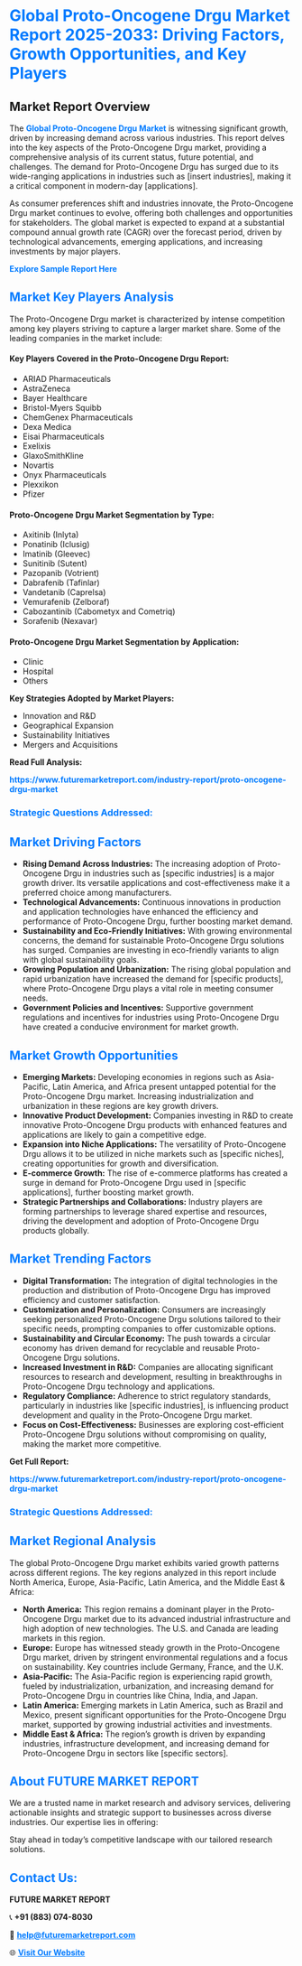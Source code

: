 <h1 style="color: #007BFF;">Global Proto-Oncogene Drgu Market Report 2025-2033: Driving Factors, Growth Opportunities, and Key Players</h1>

<section id="overview">
<h2>Market Report Overview</h2>
<p>The <a href="https://www.futuremarketreport.com/industry-report/proto-oncogene-drgu-market" style="color: #007BFF; text-decoration: none;"><strong>Global Proto-Oncogene Drgu Market</strong></a> is witnessing significant growth, driven by increasing demand across various industries. This report delves into the key aspects of the Proto-Oncogene Drgu market, providing a comprehensive analysis of its current status, future potential, and challenges. The demand for Proto-Oncogene Drgu has surged due to its wide-ranging applications in industries such as [insert industries], making it a critical component in modern-day [applications].</p>
<p>As consumer preferences shift and industries innovate, the Proto-Oncogene Drgu market continues to evolve, offering both challenges and opportunities for stakeholders. The global market is expected to expand at a substantial compound annual growth rate (CAGR) over the forecast period, driven by technological advancements, emerging applications, and increasing investments by major players.</p>
</section>

<section id="overview">
<p><a href="https://www.futuremarketreport.com/request-sample/reportId=54980" style="color: #007BFF; text-decoration: none;"><strong>Explore Sample Report Here</strong></a></p>
</section>

<section id="key-players">
<h2 style="color: #007BFF;">Market Key Players Analysis</h2>
<p>The Proto-Oncogene Drgu market is characterized by intense competition among key players striving to capture a larger market share. Some of the leading companies in the market include:</p>
<h4>Key Players Covered in the Proto-Oncogene Drgu Report:</h4>
<ul><li>ARIAD Pharmaceuticals</li><li>AstraZeneca</li><li>Bayer Healthcare</li><li>Bristol-Myers Squibb</li><li>ChemGenex Pharmaceuticals</li><li>Dexa Medica</li><li>Eisai Pharmaceuticals</li><li>Exelixis</li><li>GlaxoSmithKline</li><li>Novartis</li><li>Onyx Pharmaceuticals</li><li>Plexxikon</li><li>Pfizer</li></ul>
<h4>Proto-Oncogene Drgu Market Segmentation by Type:</h4>
<ul><li>Axitinib (Inlyta)</li><li>Ponatinib (Iclusig)</li><li>Imatinib (Gleevec)</li><li>Sunitinib (Sutent)</li><li>Pazopanib (Votrient)</li><li>Dabrafenib (Tafinlar)</li><li>Vandetanib (Caprelsa)</li><li>Vemurafenib (Zelboraf)</li><li>Cabozantinib (Cabometyx and Cometriq)</li><li>Sorafenib (Nexavar)</li></ul>

<h4>Proto-Oncogene Drgu Market Segmentation by Application:</h4>
<ul><li>Clinic</li><li>Hospital</li><li>Others</li></ul>
<p><strong>Key Strategies Adopted by Market Players:</strong></p>
<ul>
<li>Innovation and R&D</li>
<li>Geographical Expansion</li>
<li>Sustainability Initiatives</li>
<li>Mergers and Acquisitions</li>
</ul>
</section>

<section>
<p><strong>Read Full Analysis: </strong></p><a href="https://www.futuremarketreport.com/industry-report/proto-oncogene-drgu-market" style="color: #007BFF; text-decoration: none;"><strong>https://www.futuremarketreport.com/industry-report/proto-oncogene-drgu-market</strong></a>
<h3 style="color: #007BFF;">Strategic Questions Addressed:</h3>
</section>

<section id="driving-factors">
<h2 style="color: #007BFF;">Market Driving Factors</h2>
<ul>
<li><strong>Rising Demand Across Industries:</strong> The increasing adoption of Proto-Oncogene Drgu in industries such as [specific industries] is a major growth driver. Its versatile applications and cost-effectiveness make it a preferred choice among manufacturers.</li>
<li><strong>Technological Advancements:</strong> Continuous innovations in production and application technologies have enhanced the efficiency and performance of Proto-Oncogene Drgu, further boosting market demand.</li>
<li><strong>Sustainability and Eco-Friendly Initiatives:</strong> With growing environmental concerns, the demand for sustainable Proto-Oncogene Drgu solutions has surged. Companies are investing in eco-friendly variants to align with global sustainability goals.</li>
<li><strong>Growing Population and Urbanization:</strong> The rising global population and rapid urbanization have increased the demand for [specific products], where Proto-Oncogene Drgu plays a vital role in meeting consumer needs.</li>
<li><strong>Government Policies and Incentives:</strong> Supportive government regulations and incentives for industries using Proto-Oncogene Drgu have created a conducive environment for market growth.</li>
</ul>
</section>

<section id="growth-opportunities">
<h2 style="color: #007BFF;">Market Growth Opportunities</h2>
<ul>
<li><strong>Emerging Markets:</strong> Developing economies in regions such as Asia-Pacific, Latin America, and Africa present untapped potential for the Proto-Oncogene Drgu market. Increasing industrialization and urbanization in these regions are key growth drivers.</li>
<li><strong>Innovative Product Development:</strong> Companies investing in R&D to create innovative Proto-Oncogene Drgu products with enhanced features and applications are likely to gain a competitive edge.</li>
<li><strong>Expansion into Niche Applications:</strong> The versatility of Proto-Oncogene Drgu allows it to be utilized in niche markets such as [specific niches], creating opportunities for growth and diversification.</li>
<li><strong>E-commerce Growth:</strong> The rise of e-commerce platforms has created a surge in demand for Proto-Oncogene Drgu used in [specific applications], further boosting market growth.</li>
<li><strong>Strategic Partnerships and Collaborations:</strong> Industry players are forming partnerships to leverage shared expertise and resources, driving the development and adoption of Proto-Oncogene Drgu products globally.</li>
</ul>
</section>

<section id="trending-factors">
<h2 style="color: #007BFF;">Market Trending Factors</h2>
<ul>
<li><strong>Digital Transformation:</strong> The integration of digital technologies in the production and distribution of Proto-Oncogene Drgu has improved efficiency and customer satisfaction.</li>
<li><strong>Customization and Personalization:</strong> Consumers are increasingly seeking personalized Proto-Oncogene Drgu solutions tailored to their specific needs, prompting companies to offer customizable options.</li>
<li><strong>Sustainability and Circular Economy:</strong> The push towards a circular economy has driven demand for recyclable and reusable Proto-Oncogene Drgu solutions.</li>
<li><strong>Increased Investment in R&D:</strong> Companies are allocating significant resources to research and development, resulting in breakthroughs in Proto-Oncogene Drgu technology and applications.</li>
<li><strong>Regulatory Compliance:</strong> Adherence to strict regulatory standards, particularly in industries like [specific industries], is influencing product development and quality in the Proto-Oncogene Drgu market.</li>
<li><strong>Focus on Cost-Effectiveness:</strong> Businesses are exploring cost-efficient Proto-Oncogene Drgu solutions without compromising on quality, making the market more competitive.</li>
</ul>
</section>

<section>
<p><strong>Get Full Report: </strong></p><a href="https://www.futuremarketreport.com/industry-report/proto-oncogene-drgu-market" style="color: #007BFF; text-decoration: none;"><strong>https://www.futuremarketreport.com/industry-report/proto-oncogene-drgu-market</strong></a>
<h3 style="color: #007BFF;">Strategic Questions Addressed:</h3>
</section>


<section id="regional-analysis">
<h2 style="color: #007BFF;">Market Regional Analysis</h2>
<p>The global Proto-Oncogene Drgu market exhibits varied growth patterns across different regions. The key regions analyzed in this report include North America, Europe, Asia-Pacific, Latin America, and the Middle East & Africa:</p>
<ul>
<li><strong>North America:</strong> This region remains a dominant player in the Proto-Oncogene Drgu market due to its advanced industrial infrastructure and high adoption of new technologies. The U.S. and Canada are leading markets in this region.</li>
<li><strong>Europe:</strong> Europe has witnessed steady growth in the Proto-Oncogene Drgu market, driven by stringent environmental regulations and a focus on sustainability. Key countries include Germany, France, and the U.K.</li>
<li><strong>Asia-Pacific:</strong> The Asia-Pacific region is experiencing rapid growth, fueled by industrialization, urbanization, and increasing demand for Proto-Oncogene Drgu in countries like China, India, and Japan.</li>
<li><strong>Latin America:</strong> Emerging markets in Latin America, such as Brazil and Mexico, present significant opportunities for the Proto-Oncogene Drgu market, supported by growing industrial activities and investments.</li>
<li><strong>Middle East & Africa:</strong> The region’s growth is driven by expanding industries, infrastructure development, and increasing demand for Proto-Oncogene Drgu in sectors like [specific sectors].</li>
</ul>
</section>

<footer>
<h2 style="color: #007BFF;">About FUTURE MARKET REPORT</h2>
<p>We are a trusted name in market research and advisory services, delivering actionable insights and strategic support to businesses across diverse industries. Our expertise lies in offering:</p>

<p>Stay ahead in today’s competitive landscape with our tailored research solutions.</p>

<h2 style="color: #007BFF;">Contact Us:</h2>
<p><strong>FUTURE MARKET REPORT</strong></p>
<p>📞 <strong>+91 (883) 074-8030</strong></p>
<p>📧 <strong><a href="mailto:help@futuremarketreport.com" style="color: #007BFF;">help@futuremarketreport.com</a></strong></p>
<p>🌐 <strong><a href="https://www.futuremarketreport.com/" style="color: #007BFF;">Visit Our Website</a></strong></p>
</footer>